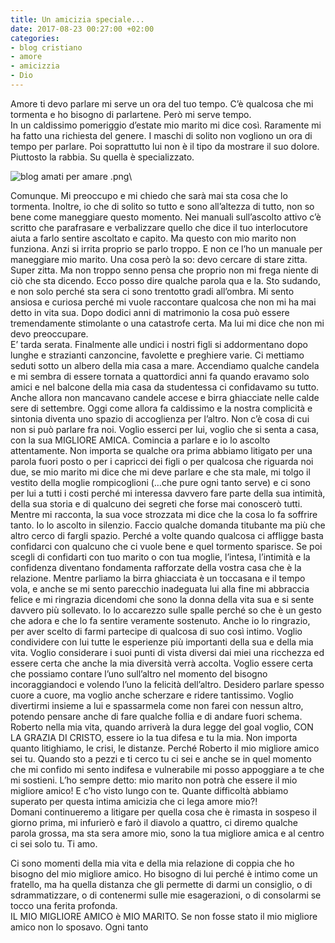 ```yaml
---
title: Un amicizia speciale...
date: 2017-08-23 00:27:00 +02:00
categories:
- blog cristiano
- amore
- amicizzia
- Dio
---
```


Amore ti devo parlare mi serve un ora del tuo tempo. C’è qualcosa che mi tormenta e ho bisogno di parlartene. Però mi serve tempo. \
In un caldissimo pomeriggio d’estate mio marito mi dice così. Raramente mi ha fatto una richiesta del genere. I maschi di solito non vogliono un ora di tempo per parlare. Poi soprattutto lui non è il tipo da mostrare il suo dolore. Piuttosto la rabbia. Su quella è specializzato. 

![blog amati per amare .png](/uploads/blog%20amati%20per%20amare%20.png)\

Comunque. Mi preoccupo e mi chiedo che sarà mai sta cosa che lo tormenta. Inoltre, io che di solito so tutto e sono all’altezza di tutto, non so bene come maneggiare questo momento. Nei manuali sull’ascolto attivo c’è scritto che parafrasare e verbalizzare quello che dice il tuo interlocutore aiuta a farlo sentire ascoltato e capito. Ma questo con mio marito non funziona. Anzi si irrita proprio se parlo troppo. E non ce l’ho un manuale per maneggiare mio marito. Una cosa però la so: devo cercare di stare zitta. Super zitta. Ma non troppo senno pensa che proprio non mi frega niente di ciò che sta dicendo. Ecco posso dire qualche parola qua e la. Sto sudando, e non solo perché sta sera ci sono trentotto gradi all’ombra.  Mi sento ansiosa e curiosa perché mi vuole raccontare qualcosa che non mi ha mai detto in vita sua. Dopo dodici anni di matrimonio la cosa può essere tremendamente stimolante o una catastrofe certa. Ma lui mi dice che non mi devo preoccupare. \
E’ tarda serata. Finalmente alle undici i nostri figli si addormentano dopo lunghe e strazianti canzoncine, favolette e preghiere varie. Ci mettiamo seduti sotto un albero della mia casa a mare. Accendiamo qualche candela e mi sembra di essere tornata a quattordici anni fa quando eravamo solo amici e nel balcone della mia casa da studentessa ci confidavamo su tutto. Anche allora non mancavano candele accese e birra ghiacciate nelle calde sere di settembre. Oggi come allora fa caldissimo e la nostra complicità e sintonia diventa uno spazio di accoglienza per l’altro. Non c’è cosa di cui non si può parlare fra noi. Voglio esserci per lui, voglio che si senta a  casa, con la sua MIGLIORE AMICA. Comincia a parlare e io lo ascolto attentamente. Non importa se qualche ora prima abbiamo litigato per una parola fuori posto o per i capricci dei figli o per qualcosa che riguarda noi due, se mio marito mi dice che mi deve parlare e che sta male, mi tolgo il vestito della moglie rompicoglioni (…che pure ogni tanto serve) e ci sono per lui a tutti i costi perché mi interessa davvero fare parte della sua intimità, della sua storia e di qualcuno dei segreti che forse mai conoscerò tutti. Mentre mi racconta, la sua voce strozzata mi dice che la cosa lo fa soffrire tanto. Io lo ascolto in silenzio. Faccio qualche domanda titubante ma più che altro cerco di fargli spazio. Perché a volte quando qualcosa ci affligge basta confidarci con qualcuno che ci vuole bene e quel tormento sparisce. Se poi scegli di confidarti con tuo marito o con tua moglie, l’intesa, l’intimità e la confidenza diventano fondamenta rafforzate della vostra casa che è la relazione. Mentre parliamo la birra ghiacciata è un toccasana e il tempo vola, e anche se mi sento parecchio inadeguata lui alla fine mi abbraccia felice e mi ringrazia dicendomi che sono la donna della vita sua e si sente davvero più sollevato. Io lo accarezzo sulle spalle perché so che è un gesto che adora e che lo fa sentire veramente sostenuto. Anche io lo ringrazio, per aver scelto di farmi partecipe di qualcosa di suo così intimo. Voglio condividere con lui tutte le esperienze più importanti della sua e della mia vita. Voglio considerare i suoi punti di vista diversi dai miei una ricchezza ed essere certa che anche la mia diversità verrà accolta. Voglio essere certa che possiamo contare l’uno sull’altro nel momento del bisogno incoraggiandoci e volendo l’uno la felicità dell’altro. Desidero parlare spesso cuore a cuore, ma voglio anche scherzare e ridere tantissimo. Voglio divertirmi insieme a lui e spassarmela come non farei con nessun altro, potendo pensare anche di fare qualche follia e di andare fuori schema.\
Roberto nella mia vita, quando arriverà la dura legge del goal voglio, CON LA GRAZIA DI CRISTO, essere io la tua difesa e tu la mia. Non importa quanto litighiamo, le crisi, le distanze. Perché Roberto il mio migliore amico sei tu. Quando sto a pezzi e ti cerco tu ci sei e anche se in quel momento che mi confido mi sento indifesa e vulnerabile mi posso appoggiare a te che mi sostieni. L’ho sempre detto: mio marito non potrà che essere il mio migliore amico! E c’ho visto lungo con te. Quante difficoltà abbiamo superato per questa intima amicizia che ci lega amore mio?!\
Domani continueremo a litigare per quella cosa che è rimasta in sospeso il giorno prima, mi infurierò e farò il diavolo a quattro, ci diremo qualche parola grossa, ma sta sera amore mio, sono la tua migliore amica e al centro ci sei solo tu. Ti amo. 

Ci sono momenti della mia vita e della mia relazione di coppia che ho bisogno del mio migliore amico. Ho bisogno di lui perché è intimo come un fratello, ma ha quella distanza che gli permette di darmi un consiglio, o di sdrammatizzare, o di contenermi sulle mie esagerazioni, o di consolarmi se tocco una ferita profonda. \
IL MIO MIGLIORE AMICO è MIO MARITO. Se non fosse stato il mio migliore amico non lo sposavo. Ogni tanto